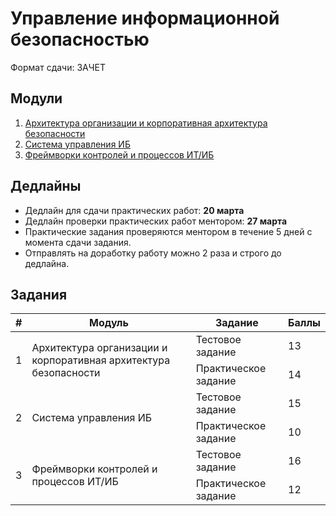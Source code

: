 # Управление информационной безопасностью

Формат сдачи: ЗАЧЕТ

## Модули

1. [Архитектура организации и корпоративная архитектура безопасности](<./01 Арх орг и корп арх безоп.md>)
1. [Система управления ИБ](<./02 Система управления ИБ.md>)
1. [Фреймворки контролей и процессов ИТ/ИБ](<./03 Фреймворки контролей и процессов ИТ_ИБ.md>)

## Дедлайны

- Дедлайн для сдачи практических работ: **20 марта**
- Дедлайн проверки практических работ ментором: **27 марта**
- Практические задания проверяются ментором в течение 5 дней с момента сдачи задания.
- Отправлять на доработку работу можно 2 раза и строго до дедлайна.

## Задания

<table>
    <thead>
        <tr>
            <th>#</th>
            <th>Модуль</th>
            <th>Задание</th>
            <th>Баллы</th>
        </tr>
    </thead>
    <tbody>
        <tr>
            <td rowspan="2">1</td>
            <td rowspan="2">Архитектура организации и корпоративная архитектура безопасности</td>
            <td>Тестовое задание</td>
            <td>13</td>
        </tr>
        <tr>
            <td>Практическое задание</td>
            <td>14</td>
        </tr>
        <tr>
            <td rowspan="2">2</td>
            <td rowspan="2">Система управления ИБ</td>
            <td>Тестовое задание</td>
            <td>15</td>
        </tr>
        <tr>
            <td>Практическое задание</td>
            <td>10</td>
        </tr>
        <tr>
            <td rowspan="2">3</td>
            <td rowspan="2">Фреймворки контролей и процессов ИТ/ИБ</td>
            <td>Тестовое задание</td>
            <td>16</td>
        </tr>
        <tr>
            <td>Практическое задание</td>
            <td>12</td>
        </tr>
    </tbody>
</table>

